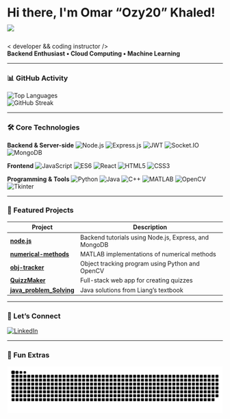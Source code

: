 #  Hi there, I'm Omar “Ozy20” Khaled! <img src="https://media.giphy.com/media/hvRJCLFzcasrR4ia7z/giphy.gif" width="40px">

< developer && coding instructor />  
**Backend Enthusiast • Cloud Computing • Machine Learning**

---

### 📊 GitHub Activity
![Top Languages](https://github-readme-stats.vercel.app/api/top-langs/?username=Ozy20&layout=compact&theme=radical)  
![GitHub Streak](https://github-readme-streak-stats.herokuapp.com/?user=Ozy20&theme=radical)

<!-- If you want coding hours, set up WakaTime:
https://github.com/athul/waka-readme
-->

---

### 🛠 Core Technologies

**Backend & Server-side**
![Node.js](https://img.shields.io/badge/Node.js-43853D?style=for-the-badge&logo=node.js&logoColor=white)
![Express.js](https://img.shields.io/badge/Express.js-000000?style=for-the-badge&logo=express&logoColor=white)
![JWT](https://img.shields.io/badge/JWT-000000?style=for-the-badge&logo=jsonwebtokens&logoColor=white)
![Socket.IO](https://img.shields.io/badge/Socket.IO-010101?style=for-the-badge&logo=socket.io&logoColor=white)
![MongoDB](https://img.shields.io/badge/MongoDB-4EA94B?style=for-the-badge&logo=mongodb&logoColor=white)

**Frontend**
![JavaScript](https://img.shields.io/badge/JavaScript-F7DF1E?style=for-the-badge&logo=javascript&logoColor=black)
![ES6](https://img.shields.io/badge/ES6-F7DF1E?style=for-the-badge&logo=javascript&logoColor=black)
![React](https://img.shields.io/badge/React.js-20232A?style=for-the-badge&logo=react&logoColor=61DAFB)
![HTML5](https://img.shields.io/badge/HTML5-E34F26?style=for-the-badge&logo=html5&logoColor=white)
![CSS3](https://img.shields.io/badge/CSS3-1572B6?style=for-the-badge&logo=css3&logoColor=white)

**Programming & Tools**
![Python](https://img.shields.io/badge/Python-3670A0?style=for-the-badge&logo=python&logoColor=white)
![Java](https://img.shields.io/badge/Java-007396?style=for-the-badge&logo=java&logoColor=white)
![C++](https://img.shields.io/badge/C++-00599C?style=for-the-badge&logo=cplusplus&logoColor=white)
![MATLAB](https://img.shields.io/badge/MATLAB-F47E1F?style=for-the-badge&logo=mathworks&logoColor=white)
![OpenCV](https://img.shields.io/badge/OpenCV-5C3EE8?style=for-the-badge&logo=opencv&logoColor=white)
![Tkinter](https://img.shields.io/badge/Tkinter-FF6F00?style=for-the-badge&logo=python&logoColor=white)

---

### 🚀 Featured Projects
| Project | Description |
|---------|-------------|
| **[node.js](https://github.com/Ozy20/node.js)** | Backend tutorials using Node.js, Express, and MongoDB |
| **[numerical-methods](https://github.com/Ozy20/numerical-methods)** | MATLAB implementations of numerical methods |
| **[obj-tracker](https://github.com/Ozy20/obj-tracker)** | Object tracking program using Python and OpenCV |
| **[QuizzMaker](https://github.com/Ozy20/QuizzMaker)** | Full-stack web app for creating quizzes |
| **[java_problem_Solving](https://github.com/Ozy20/java_problem_Solving)** | Java solutions from Liang’s textbook |

---

### 🤝 Let’s Connect
[![LinkedIn](https://img.shields.io/badge/LinkedIn-0A66C2?style=for-the-badge&logo=linkedin&logoColor=white)](https://www.linkedin.com/in/omar-khaled-3243681b1)

---

### 🐍 Fun Extras
![Snake animation](https://raw.githubusercontent.com/platane/snk/output/github-contribution-grid-snake.svg)
